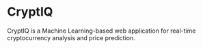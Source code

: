 # CryptIQ
CryptIQ is a Machine Learning-based web application for real-time cryptocurrency analysis and price prediction.
